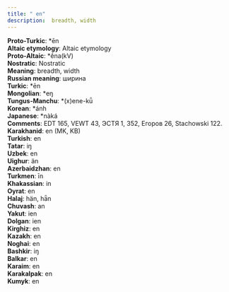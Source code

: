 ```yaml
---
title: " en"
description:  breadth, width
---
```


<strong>Proto-Turkic</strong>:  *ēn<br>
<strong>Altaic etymology</strong>:  Altaic etymology<br>
<strong> Proto-Altaic</strong>:  *ḗna(kV)<br>
<strong>Nostratic</strong>:  Nostratic<br>
<strong>Meaning</strong>:  breadth, width<br>
<strong>Russian meaning</strong>:  ширина<br>
<strong>Turkic</strong>:  *ēn<br>
<strong>Mongolian</strong>:  *eŋ<br>
<strong>Tungus-Manchu</strong>:  *(x)ene-kǖ<br>
<strong>Korean</strong>:  *ánh<br>
<strong>Japanese</strong>:  *nàká<br>
<strong>Comments</strong>:  EDT 165, VEWT 43, ЭСТЯ 1, 352, Егоров 26, Stachowski 122.<br>
<strong>Karakhanid</strong>:  en (MK, KB)<br>
<strong>Turkish</strong>:  en<br>
<strong>Tatar</strong>:  iŋ<br>
<strong>Uzbek</strong>:  en<br>
<strong>Uighur</strong>:  än<br>
<strong>Azerbaidzhan</strong>:  en<br>
<strong>Turkmen</strong>:  īn<br>
<strong>Khakassian</strong>:  in<br>
<strong>Oyrat</strong>:  en<br>
<strong>Halaj</strong>:  hän, hǟn<br>
<strong>Chuvash</strong>:  an<br>
<strong>Yakut</strong>:  ien<br>
<strong>Dolgan</strong>:  ien<br>
<strong>Kirghiz</strong>:  en<br>
<strong>Kazakh</strong>:  en<br>
<strong>Noghai</strong>:  en<br>
<strong>Bashkir</strong>:  iŋ<br>
<strong>Balkar</strong>:  en<br>
<strong>Karaim</strong>:  en<br>
<strong>Karakalpak</strong>:  en<br>
<strong>Kumyk</strong>:  en<br>


